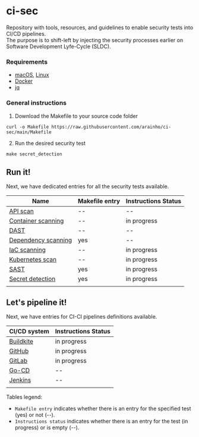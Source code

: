 # ci-sec
Repository with tools, resources, and guidelines to enable security tests into CI/CD pipelines.   
The purpose is to shift-left by injecting the security processes earlier on Software Development Lyfe-Cycle (SLDC). 

### Requirements
- [macOS](https://www.apple.com/macos/), [Linux](https://www.linux.org/)
- [Docker](https://docs.docker.com/engine/install/)
- [jq](https://stedolan.github.io/jq/download/)

### General instructions
1. Download the Makefile to your source code folder
```
curl -o Makefile https://raw.githubusercontent.com/arainho/ci-sec/main/Makefile
```
2. Run the desired security test 
```
make secret_detection
```

## Run it!

Next, we have dedicated entries for all the security tests available.

| Name | Makefile entry | Instructions Status |
| ---- | --------------- | ------------------- |
| [API scan](api/scan.md) | -- | -- |
| [Container scanning](container/scanning.md) | -- | in progress |
| [DAST](dast/analysis.md) | -- | -- |
| [Dependency scanning](dependency/scanning.md) | yes | -- |
| [IaC scanning](iac/scanning.md) | -- | in progress |
| [Kubernetes scan](kube/scan.md) | -- | in progress |
| [SAST](sast/analysis.md) | yes | in progress |
| [Secret detection](secret/detection.md) | yes | in progress |
| | |

## Let's pipeline it!

Next, we have entries for CI-CI pipelines definitions available.

| CI/CD system | Instructions Status |
| ------------ | ------------------- |
| [Buildkite](ci-cd/buildkite.md)| in progress |
| [GitHub](ci-cd/github.md) | in progress |
| [GitLab](ci-cd/gitlab.md) | in progress |
| [Go-CD](ci-cd/gocd.md) | -- |
| [Jenkins](ci-cd/jenkins.md) | -- |
| | |

Tables legend:
- `Makefile entry` indicates whether there is an entry for the specified test (yes) or not (--).
- `Instructions status` indicates whether there is an entry for the test (in progress) or is empty (--).
